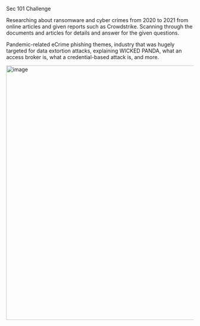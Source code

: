 Sec 101 Challenge

Researching about ransomware and cyber crimes from 2020 to 2021 from online articles and given reports such as Crowdstrike. Scanning through the documents and articles for details and answer for the given questions.

Pandemic-related eCrime phishing themes, industry that was hugely targeted for data extortion attacks, explaining WICKED PANDA, what an access broker is, what a credential-based attack is, and more.


<img width="549" height="682" alt="image" src="https://github.com/user-attachments/assets/ac35738d-6626-4372-b86e-38b95566a1f7" />
